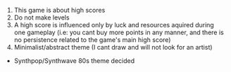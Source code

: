 1. This game is about high scores
2. Do not make levels
3. A high score is influenced only by luck and resources aquired during one gameplay (i.e: you cant buy more points in any manner, and there is no persistence related to the game's main high score)
4. Minimalist/abstract theme (I cant draw and will not look for an artist)
  - Synthpop/Synthwave 80s theme decided

